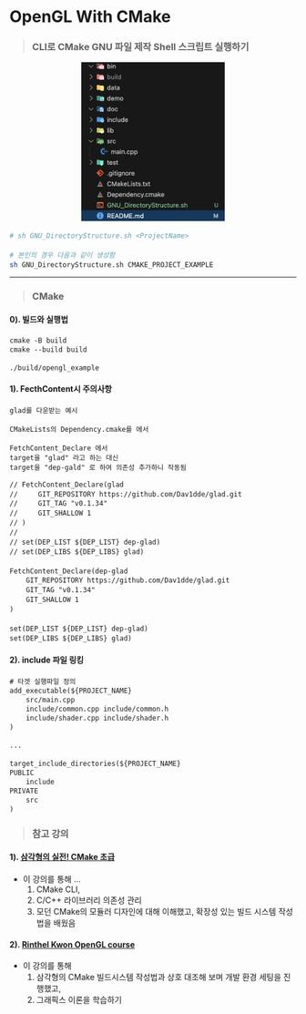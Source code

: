# OpenGL With CMake

> ### CLI로 CMake GNU 파일 제작 Shell 스크립트 실행하기


<div align=center>
    <img src="image/2024-10-11-16-48-35.png" width=50%>
</div>

```bash
# sh GNU_DirectoryStructure.sh <ProjectName>

# 본인의 경우 다음과 같이 생성함
sh GNU_DirectoryStructure.sh CMAKE_PROJECT_EXAMPLE
```

---

> ### CMake

#### 0). 빌드와 실행법
```
cmake -B build
cmake --build build

./build/opengl_example
```

#### 1). FecthContent시 주의사항
```
glad를 다운받는 예시

CMakeLists의 Dependency.cmake를 에서 

FetchContent_Declare 에서 
target을 "glad" 라고 하는 대신 
target을 "dep-gald" 로 하여 의존성 추가하니 작동됨
```

```txt
// FetchContent_Declare(glad
//     GIT_REPOSITORY https://github.com/Dav1dde/glad.git
//     GIT_TAG "v0.1.34"
//     GIT_SHALLOW 1
// )
// 
// set(DEP_LIST ${DEP_LIST} dep-glad)
// set(DEP_LIBS ${DEP_LIBS} glad)

FetchContent_Declare(dep-glad
    GIT_REPOSITORY https://github.com/Dav1dde/glad.git
    GIT_TAG "v0.1.34"
    GIT_SHALLOW 1
)

set(DEP_LIST ${DEP_LIST} dep-glad)
set(DEP_LIBS ${DEP_LIBS} glad)
```

#### 2). include 파일 링킹
```
# 타겟 실행파일 정의
add_executable(${PROJECT_NAME} 
    src/main.cpp
    include/common.cpp include/common.h
    include/shader.cpp include/shader.h
)

...

target_include_directories(${PROJECT_NAME}
PUBLIC
    include
PRIVATE 
    src
)
```

> ### 참고 강의

#### 1). [삼각형의 실전! CMake 초급](https://www.inflearn.com/course/%EC%8B%A4%EC%A0%84-cmake-%EC%B4%88%EA%B8%89/dashboard) 
* 이 강의를 통해 ...
    1. CMake CLI, 
    2. C/C++ 라이브러리 의존성 관리
    3. 모던 CMake의 모듈러 디자인에 대해 이해했고, 확장성 있는 빌드 시스템 작성법을 배웠음

#### 2). [Rinthel Kwon OpenGL course](https://www.youtube.com/watch?v=kEAKvJKnvfA&list=PLvNHCGtd4kh_cYLKMP_E-jwF3YKpDP4hf&ab_channel=RinthelKwon)

* 이 강의를 통해
  1. 삼각형의 CMake 빌드시스템 작성법과 상호 대조해 보며 개발 환경 세팅을 진행했고,
  2. 그래픽스 이론을 학습하기 
